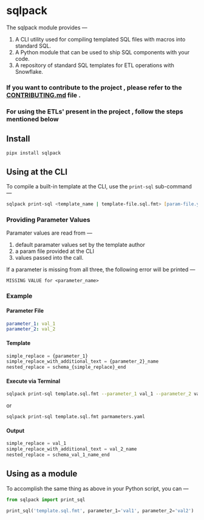 <!-- README.md -->
# sqlpack

The sqlpack module provides —

1. A CLI utility used for compiling templated SQL files with macros into standard SQL.
2. A Python module that can be used to ship SQL components with your code.
3. A repository of standard SQL templates for ETL operations with Snowflake.


### If you want to contribute to the project , please refer to the [CONTRIBUTING.md](CONTRIBUTING.md) file .

### For using the ETLs' present in the project , follow the steps mentioned below
## Install
```zsh
pipx install sqlpack
```

## Using at the CLI

To compile a built-in template at the CLI, use the `print-sql` sub-command —

```zsh
sqlpack print-sql <template_name | template-file.sql.fmt> [param-file.yml] [--params ...]
```

### Providing Parameter Values

Paramater values are read from —

1. default paramater values set by the template author
2. a param file provided at the CLI
3. values passed into the call.

If a parameter is missing from all three, the following error will be printed —

```
MISSING VALUE for <parameter_name>
```

### Example

#### Parameter File
```yaml
parameter_1: val_1
parameter_2: val_2
```

#### Template
```sql
simple_replace = {parameter_1}
simple_replace_with_additional_text = {parameter_2}_name
nested_replace = schema_{simple_replace}_end
```

#### Execute via Terminal
```zsh
sqlpack print-sql template.sql.fmt --parameter_1 val_1 --parameter_2 val_2
```
or
```zsh
sqlpack print-sql template.sql.fmt parmameters.yaml
```

#### Output
```sql
simple_replace = val_1
simple_replace_with_additional_text = val_2_name
nested_replace = schema_val_1_name_end
```

## Using as a module

To accomplish the same thing as above in your Python script, you can —

```python
from sqlpack import print_sql

print_sql('template.sql.fmt', parameter_1='val1', parameter_2='val2')
```
